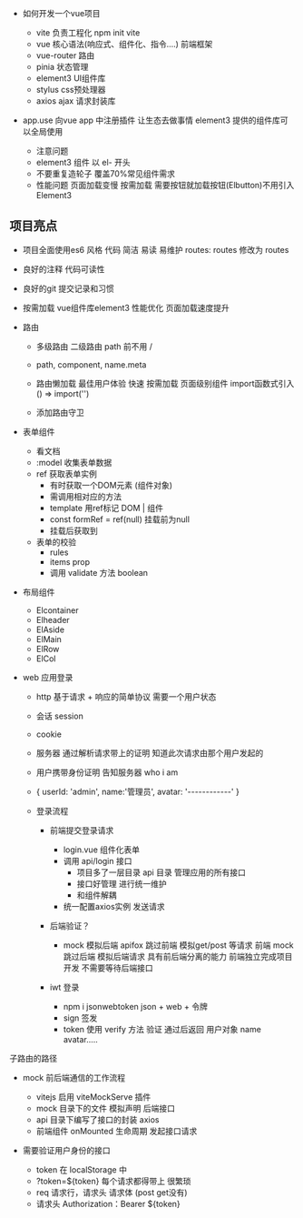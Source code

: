 - 如何开发一个vue项目
  - vite 负责工程化
    npm init vite
  - vue  核心语法(响应式、组件化、指令....)
    前端框架
  - vue-router 路由
  - pinia 状态管理
  - element3 UI组件库
  - stylus css预处理器
  - axios  ajax 请求封装库


- app.use
  向vue app 中注册插件  让生态去做事情
  element3 提供的组件库可以全局使用
  - 注意问题  
  - element3 组件 以 el- 开头
  - 不要重复造轮子  覆盖70%常见组件需求
  - 性能问题
    页面加载变慢  按需加载 需要按钮就加载按钮(Elbutton)不用引入Element3

## 项目亮点

- 项目全面使用es6 风格
  代码 简洁 易读 易维护
   routes: routes  修改为  routes
- 良好的注释  代码可读性
- 良好的git 提交记录和习惯
- 按需加载 vue组件库element3  性能优化 页面加载速度提升
- 路由
  - 多级路由
    二级路由  path 前不用 /
  - path, component, name.meta 
  - 路由懒加载
     最佳用户体验 快速
     按需加载 页面级别组件  import函数式引入 () => import('')

  - 添加路由守卫

- 表单组件
  - 看文档
  - :model 收集表单数据
  - ref 获取表单实例
    - 有时获取一个DOM元素 (组件对象)
    - 需调用相对应的方法
    - template 用ref标记 DOM | 组件
    - const formRef = ref(null) 挂载前为null
    - 挂载后获取到
  - 表单的校验
    - rules
    - items prop
    - 调用 validate 方法 boolean


- 布局组件
  - Elcontainer
  - Elheader
  - ElAside
  - ElMain
  - ElRow
  - ElCol
 

- web 应用登录
  - http  基于请求 + 响应的简单协议  需要一个用户状态
  - 会话  session
  - cookie
  - 服务器 通过解析请求带上的证明 知道此次请求由那个用户发起的
  - 用户携带身份证明 告知服务器 who i am
  - {
    userId: 'admin',
    name:'管理员',
    avatar: '------------'
  }


  - 登录流程
    - 前端提交登录请求
       - login.vue 组件化表单
       - 调用 api/login 接口
         - 项目多了一层目录 api 目录 管理应用的所有接口
         - 接口好管理 进行统一维护
         - 和组件解耦
       - 统一配置axios实例 发送请求
    - 后端验证？
      - mock 模拟后端
         apifox 跳过前端  模拟get/post 等请求
         前端 mock 跳过后端 模拟后端请求
         具有前后端分离的能力  前端独立完成项目开发 不需要等待后端接口

    - iwt 登录
      - npm i jsonwebtoken  json + web + 令牌
      - sign 签发
      - token 使用 verify 方法 验证 通过后返回 用户对象 name avatar.....

子路由的路径


- mock  前后端通信的工作流程
  - vitejs 启用  viteMockServe 插件
  - mock 目录下的文件 模拟声明  后端接口
  - api 目录下编写了接口的封装 axios
  - 前端组件 onMounted 生命周期 发起接口请求


- 需要验证用户身份的接口
  - token 在 localStorage 中
  - ?token=${token} 每个请求都得带上 很繁琐
  - req 请求行，请求头 请求体 (post get没有)
  - 请求头 Authorization：Bearer ${token}